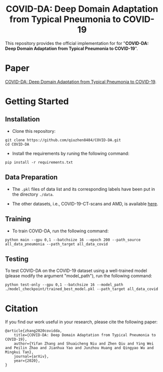 # <center>COVID-DA: Deep Domain Adaptation from Typical Pneumonia to COVID-19</center>
This repository provides the official implementation for for "**COVID-DA: Deep Domain Adaptation from Typical Pneumonia to COVID-19**".

# Paper
[COVID-DA: Deep Domain Adaptation from Typical Pneumonia to COVID-19](https://arxiv.org/abs/2005.01577).

# Getting Started
## Installation
- Clone this repository:
```
git clone https://github.com/qiuzhen8484/COVID-DA.git
cd COVID-DA
```

- Install the requirements by runing the following command:
```
pip install -r requirements.txt
```

## Data Preparation
- The `.pkl` files of data list and its corresponding labels have been put in the directory `./data`.

- The other datasets, i.e., COVID-19-CT-scans and AMD, is available [here](https://github.com/qiuzhen8484/TDDA).

## Training
- To train COVID-DA, run the following command:
```
python main --gpu 0,1 --batchsize 16 --epoch 200 --path_source all_data_pneumonia --path_target all_data_covid
```

## Testing 
To test COVID-DA on the COVID-19 dataset using a well-trained model (please modify the argument "model_path"), run the following command:
```
python test-only --gpu 0,1 --batchsize 16 --model_path ./model_checkpoint/trained_best_model.pkl --path_target all_data_covid
```

# Citation
If you find our work useful in your research, please cite the following paper:
```
@article{zhang2020covidda,
    title={COVID-DA: Deep Domain Adaptation from Typical Pneumonia to COVID-19},
    author={Yifan Zhang and Shuaicheng Niu and Zhen Qiu and Ying Wei and Peilin Zhao and Jianhua Yao and Junzhou Huang and Qingyao Wu and Mingkui Tan},
    journal={arXiv},
    year={2020},
}
```
